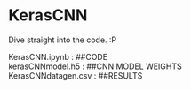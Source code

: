 # KerasCNN
 
Dive straight into the code.  :P

KerasCNN.ipynb      : ##CODE     <br>
kerasCNNmodel.h5    : ##CNN MODEL WEIGHTS   <br>
KerasCNNdatagen.csv : ##RESULTS <br>
